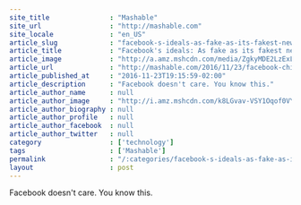 ```yaml
---
site_title               : "Mashable"
site_url                 : "http://mashable.com"
site_locale              : "en_US"
article_slug             : "facebook-s-ideals-as-fake-as-its-fakest-news"
article_title            : "Facebook's ideals: As fake as its fakest news"
article_image            : "http://a.amz.mshcdn.com/media/ZgkyMDE2LzExLzIzLzk2L0FQXzE2MzI0NTQ1MDgxNTYxLmVmODI5LmpwZwpwCXRodW1iCTEyMDB4NjMwCmUJanBn/54ab5b76/d1a/AP_16324545081561.jpg"
article_url              : "http://mashable.com/2016/11/23/facebook-china-censorship/"
article_published_at     : "2016-11-23T19:15:59-02:00"
article_description      : "Facebook doesn't care. You know this."
article_author_name      : null
article_author_image     : "http://i.amz.mshcdn.com/k8LGvav-VSY1Oqof0VYb4CfbOMQ=/90x90/2016%2F06%2F29%2F5a%2Fphoto.9a556.jpg"
article_author_biography : null
article_author_profile   : null
article_author_facebook  : null
article_author_twitter   : null
category                 : ['technology']
tags                     : ['Mashable']
permalink                : "/:categories/facebook-s-ideals-as-fake-as-its-fakest-news/"
layout                   : post
---
```


Facebook doesn't care. You know this.
